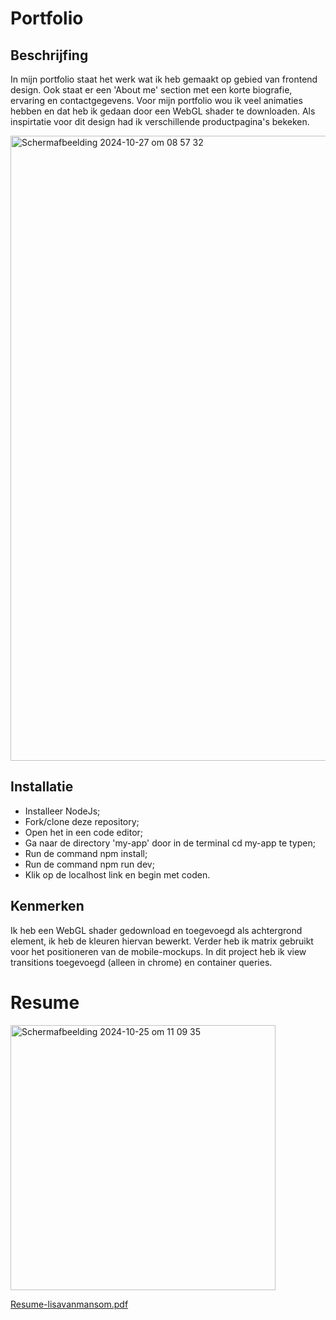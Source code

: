 # Portfolio

## Beschrijfing

In mijn portfolio staat het werk wat ik heb gemaakt op gebied van frontend design. Ook staat er een 'About me' section met een korte biografie, ervaring en contactgegevens. Voor mijn portfolio wou ik veel animaties hebben en dat heb ik gedaan door een WebGL shader te downloaden. Als inspirtatie voor dit design had ik verschillende productpagina's bekeken.

<img width="1000" alt="Scherm­afbeelding 2024-10-27 om 08 57 32" src="https://github.com/user-attachments/assets/a72fbcbe-db3f-4230-80c4-6a4e9c70404b">

## Installatie
* Installeer NodeJs;
* Fork/clone deze repository;
* Open het in een code editor;
* Ga naar de directory 'my-app' door in de terminal cd my-app te typen;
* Run de command npm install;
* Run de command npm run dev;
* Klik op de localhost link en begin met coden.

## Kenmerken

Ik heb een WebGL shader gedownload en toegevoegd als achtergrond element, ik heb de kleuren hiervan bewerkt. Verder heb ik matrix gebruikt voor het positioneren van de mobile-mockups. In dit project heb ik view transitions toegevoegd (alleen in chrome) en container queries.

# Resume

<img width="424" alt="Scherm­afbeelding 2024-10-25 om 11 09 35" src="https://github.com/user-attachments/assets/1d7454af-b577-4366-82b3-dfb26e8e4fbd">


[Resume-lisavanmansom.pdf](https://github.com/user-attachments/files/17519525/Resume-lisavanmansom.pdf)
